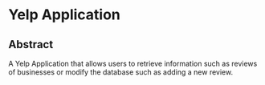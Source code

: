 # Yelp Application

## Abstract

A Yelp Application that allows users to retrieve information such as reviews of businesses or modify the database such as adding a new review.
